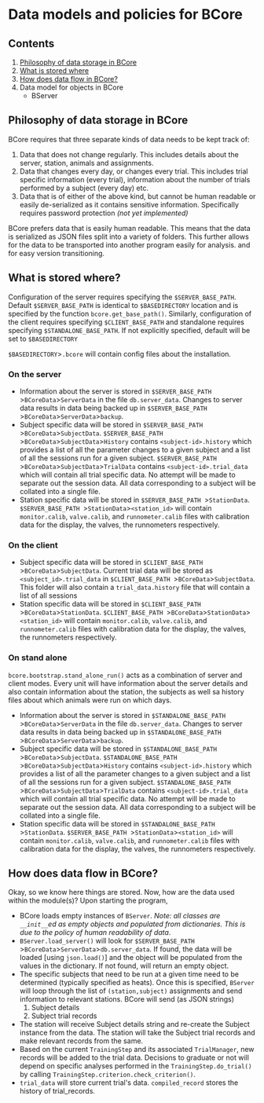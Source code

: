 # Data models and policies for BCore

## Contents
1. [Philosophy of data storage in BCore](#1)
2. [What is stored where](#2)
3. [How does data flow in BCore?](#3)
2. Data model for objects in BCore
	- BServer

	
## <a name="1"></a> Philosophy of data storage in BCore
BCore requires that three separate kinds of data needs to be kept track of:

1. Data that does not change regularly. This includes details about the server, station, animals and assignments. 
2. Data that changes every day, or changes every trial. This includes trial specific information (every trial), information about the number of trials performed by a subject (every day) etc.
3. Data that is of either of the above kind, but cannot be human readable or easily de-serialized as it contains sensitive information. Specifically requires password protection *(not yet implemented)*

BCore prefers data that is easily human readable. This means that the data is serialized as JSON files split into a variety of folders. This further allows for the data to be transported into another program easily for analysis. and for easy version transitioning.

## <a name="2"></a> What is stored where?

Configuration of the server requires specifying the `$SERVER_BASE_PATH`. Default `$SERVER_BASE_PATH` is identical to `$BASEDIRECTORY` location and is specified by the function `bcore.get_base_path()`. Similarly, configuration of the client requires specifying `$CLIENT_BASE_PATH` and standalone requires specifying `$STANDALONE_BASE_PATH`. If not explicitly specified, default will be set to `$BASEDIRECTORY` 

 `$BASEDIRECTORY`>`.bcore` will contain config files about the installation.

### <a name="2-server"></a>On the server 

- Information about the server is stored in `$SERVER_BASE_PATH `>`BCoreData`>`ServerData` in the file `db.server_data`. Changes to server data results in data being backed up in `$SERVER_BASE_PATH `>`BCoreData`>`ServerData`>`backup`.
- Subject specific data will be stored in `$SERVER_BASE_PATH `>`BCoreData`>`SubjectData`. `$SERVER_BASE_PATH `>`BCoreData`>`SubjectData`>`History` contains `<subject-id>.history` which provides a list of all the parameter changes to a given subject and a list of all the sessions run for a given subject. `$SERVER_BASE_PATH `>`BCoreData`>`SubjectData`>`TrialData` contains `<subject-id>.trial_data` which will contain all trial specific data. No attempt will be made to separate out the session data. All data corresponding to a subject will be collated into a single file.
- Station specific data will be stored in `$SERVER_BASE_PATH `>`StationData`. `$SERVER_BASE_PATH `>`StationData`>`<station_id>` will contain `monitor.calib`, `valve.calib`, and `runnometer.calib` files with calibration data for the display, the valves, the runnometers respectively.

### <a name="2-client"></a>On the client

- Subject specific data will be stored in `$CLIENT_BASE_PATH `>`BCoreData`>`SubjectData`. Current trial data will be stored as `<subject_id>.trial_data` in `$CLIENT_BASE_PATH `>`BCoreData`>`SubjectData`. This folder will also contain a `trial_data.history` file that will contain a list of all sessions 
- Station specific data will be stored in `$CLIENT_BASE_PATH `>`BCoreData`>`StationData`. `$CLIENT_BASE_PATH `>`BCoreData`>`StationData`>`<station_id>` will contain `monitor.calib`, `valve.calib`, and `runnometer.calib` files with calibration data for the display, the valves, the runnometers respectively.

### <a name="2-stand-alone"></a>On stand alone

`bcore.bootstrap.stand_alone_run()` acts as a combination of server and client modes. Every unit will have information about the server details and also contain information about the station, the subjects as well sa history files about which animals were run on which days. 

- Information about the server is stored in `$STANDALONE_BASE_PATH `>`BCoreData`>`ServerData` in the file `db.server_data`. Changes to server data results in data being backed up in `$STANDALONE_BASE_PATH `>`BCoreData`>`ServerData`>`backup`.
- Subject specific data will be stored in `$STANDALONE_BASE_PATH `>`BCoreData`>`SubjectData`. `$STANDALONE_BASE_PATH `>`BCoreData`>`SubjectData`>`History` contains `<subject-id>.history` which provides a list of all the parameter changes to a given subject and a list of all the sessions run for a given subject. `$STANDALONE_BASE_PATH `>`BCoreData`>`SubjectData`>`TrialData` contains `<subject-id>.trial_data` which will contain all trial specific data. No attempt will be made to separate out the session data. All data corresponding to a subject will be collated into a single file.
- Station specific data will be stored in `$STANDALONE_BASE_PATH `>`StationData`. `$SERVER_BASE_PATH `>`StationData`>`<station_id>` will contain `monitor.calib`, `valve.calib`, and `runnometer.calib` files with calibration data for the display, the valves, the runnometers respectively.

## <a name="3"></a> How does data flow in BCore?

Okay, so we know here things are stored. Now, how are the data used within the module(s)? Upon starting the program,

- BCore loads empty instances of `BServer`. *Note: all classes are `__init__`ed as empty objects and populated from dictionaries. This is due to the policy of human readability of data*.
- `BServer.load_server()` will look for `$SERVER_BASE_PATH `>`BCoreData`>`ServerData`>`db.server_data`. If found, the data will be loaded [using `json.load()`] and the object will be populated from the values in the dictionary. If not found, will return an empty object. 
- The specific subjects that need to be run at a given time need to be determined (typically specified as heats). Once this is specified, `BServer` will loop through the list of `(station,subject)` assignments and send information to relevant stations. BCore will send (as JSON strings)
	1. Subject details
	2. Subject trial records
- The station will receive Subject details string and re-create the Subject instance from the data. The station will take the Subject trial records and make relevant records from the same. 
- Based on the current `TrainingStep` and its associated `TrialManager`, new records will be added to the trial data. Decisions to graduate or not will depend on specific analyses performed in the `TrainingStep.do_trial()` by calling `TrainingStep.criterion.check_criterion()`. 
- `trial_data` will store current trial's data. `compiled_record` stores the history of trial_records. 